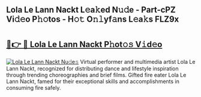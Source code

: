 ## Lola Le Lann Nackt L𝚎a𝚔ed N𝚞𝚍e - Part-cPZ Vi𝚍𝚎o P𝚑𝚘tos - H𝚘𝚝 O𝚗𝚕yf𝚊ns L𝚎a𝚔s FLZ9x

# <h2><a href="http://kfdf9s.oniu.top/?m=Lola+Le+Lann+Nackt">🔗👉 🔴 Lola Le Lann Nackt P𝚑ot𝚘𝚜 V𝚒d𝚎o</a></h2>

[![Lola Le Lann Nackt Nu𝚍e𝚜](https://i.imgur.com/0qMVB7G.gif)](http://kfdf9s.oniu.top/?m=Lola+Le+Lann+Nackt)
Virtual performer and multimedia artist Lola Le Lann Nackt, recognized for distributing dance and lifestyle inspiration through trending choreographies and brief films. Gifted fire eater Lola Le Lann Nackt, famed for their exceptional skills and accomplishments in consuming fire safely.  
